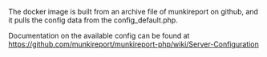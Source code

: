 The docker image is built from an archive file of munkireport on github, and it pulls the config data from the config_default.php. 

Documentation on the available config can be found at https://github.com/munkireport/munkireport-php/wiki/Server-Configuration
